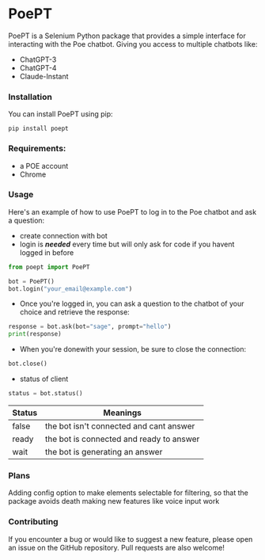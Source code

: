 # PoePT
PoePT is a Selenium Python package that provides a simple interface for interacting with the Poe chatbot.
Giving you access to multiple chatbots like:
- ChatGPT-3
- ChatGPT-4
- Claude-Instant 

### Installation
You can install PoePT using pip:
```
pip install poept
```

### Requirements:
- a POE account
- Chrome

### Usage
Here's an example of how to use PoePT to log in to the Poe chatbot and ask a question:

- create connection with bot
- login is ***needed*** every time but will only ask for code if you havent logged in before
```python
from poept import PoePT

bot = PoePT()
bot.login("your_email@example.com") 
```
- Once you're logged in, you can ask a question to the chatbot of your choice and retrieve the response:

```python
response = bot.ask(bot="sage", prompt="hello")
print(response)
```
- When you're donewith your session, be sure to close the connection:

```python
bot.close()
```
- status of client

```python
status = bot.status()
```
| Status | Meanings                                 |
|--------|------------------------------------------|
| false  | the bot isn't connected and cant answer  |
| ready  | the bot is connected and ready to answer |
| wait   | the bot is generating an answer          |

### Plans
Adding config option to make elements selectable for filtering, so that the package avoids death making new features like voice input work

### Contributing 
If you encounter a bug or would like to suggest a new feature, please open an issue on the GitHub repository. Pull requests are also welcome!
